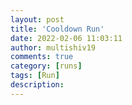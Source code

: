 ```yaml
---
layout: post
title: 'Cooldown Run'
date: 2022-02-06 11:03:11
author: multishiv19
comments: true
category: [runs]
tags: [Run]
description: 
---
```


<div width='100%' class='strava-embed-placeholder' data-embed-type='activity' data-embed-id='6642853647'></div>
<script src='https://strava-embeds.com/embed.js'></script>
